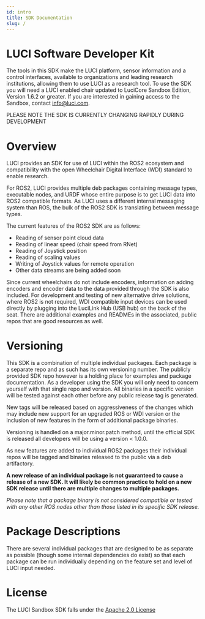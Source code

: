 ```yaml
---
id: intro
title: SDK Documentation
slug: /
---
```



# LUCI Software Developer Kit

The tools in this SDK make the LUCI platform, sensor information and a control interfaces, available to organizations and leading research institutions, allowing them to use LUCI as a research tool. To use the SDK you will need a LUCI enabled chair updated to LuciCore Sandbox Edition, Version 1.6.2 or greater. If you are interested in gaining access to the Sandbox, contact info@luci.com.

PLEASE NOTE THE SDK IS CURRENTLY CHANGING RAPIDLY DURING DEVELOPMENT


# Overview

LUCI provides an SDK for use of LUCI within the ROS2 ecosystem and compatibility with the open Wheelchair Digital Interface (WDI) standard to enable research. 

For ROS2, LUCI provides multiple deb packages containing message types, executable nodes, and URDF whose entire purpose is to get LUCI data into ROS2 compatible formats. As LUCI uses a different internal messaging system than ROS, the bulk of the ROS2 SDK is translating between message types.

The current features of the ROS2 SDK are as follows:
- Reading of sensor point cloud data
- Reading of linear speed (chair speed from RNet)
- Reading of Joystick position
- Reading of scaling values
- Writing of Joystick values for remote operation
- Other data streams are being added soon

Since current wheelchairs do not include encoders, information on adding encoders and encoder data to the data provided through the SDK is also included.
For development and testing of new alternative drive solutions, where ROS2 is not required, WDI compatible input devices can be used directly by plugging into the LuciLink Hub (USB hub) on the back of the seat. 
There are additional examples and READMEs in the associated, public repos that are good resources as well.

# Versioning

This SDK is a combination of multiple individual packages. Each package is a separate repo and as such has its own versioning number. The publicly provided SDK repo however is a holding place for examples and package documentation. As a developer using the SDK you will only need to concern yourself with that single repo and version. All binaries in a specific version will be tested against each other before any public release tag is generated.

New tags will be released based on aggressiveness of the changes which may include new support for an upgraded ROS or WDI version or the inclusion of new features in the form of additional package binaries.

Versioning is handled on a major.minor.patch method, until the official SDK is released all developers will be using a version < 1.0.0.

As new features are added to individual ROS2 packages their individual repos will be tagged and binaries released to the public via a deb artifactory. 

**A new release of an individual package is not guaranteed to cause a release of a new SDK. It will likely be common practice to hold on a new SDK release until there are multiple changes to multiple packages.**

*Please note that a package binary is not considered compatible or tested with any other ROS nodes other than those listed in its specific SDK release.*


# Package Descriptions

There are several individual packages that are designed to be as separate as possible (though some internal dependencies do exist) so that each package can be run individually depending on the feature set and level of LUCI input needed.

# License
The LUCI Sandbox SDK falls under the [Apache 2.0 License](http://www.apache.org/licenses/)